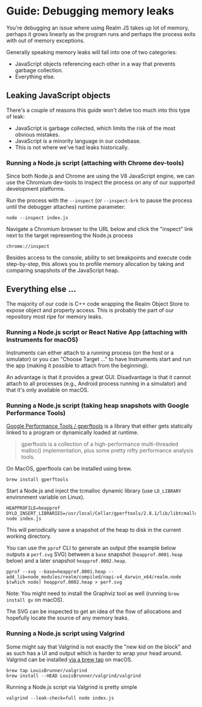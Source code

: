 # Guide: Debugging memory leaks

You're debugging an issue where using Realm JS takes up lot of memory, perhaps it grows linearly as the program runs and perhaps the process exits with out of memory exceptions.

Generally speaking memory leaks will fall into one of two categories:

- JavaScript objects referencing each other in a way that prevents garbage collection.
- Everything else.

## Leaking JavaScript objects

There's a couple of reasons this guide won't delve too much into this type of leak:
- JavaScript is garbage collected, which limits the risk of the most obvious mistakes.
- JavaScript is a minority language in our codebase.
- This is not where we've had leaks historically.

### Running a Node.js script (attaching with Chrome dev-tools)

Since both Node.js and Chrome are using the V8 JavaScript engine, we can use the Chromium dev-tools to inspect the process on any of our supported development platforms.

Run the process with the `--inspect` (or `--inspect-brk` to pause the process until the debugger attaches) runtime parameter:

```
node --inspect index.js
```

Navigate a Chromium browser to the URL below and click the "inspect" link next to the target representing the Node.js process

```
chrome://inspect
```

Besides access to the console, ability to set breakpoints and execute code step-by-step, this allows you to profile memory allocation by taking and comparing snapshots of the JavaScript heap.

## Everything else ...

The majority of our code is C++ code wrapping the Realm Object Store to expose object and property access. This is probably the part of our repository most ripe for memory leaks.

### Running a Node.js script or React Native App (attaching with Instruments for macOS)

Instruments can either attach to a running process (on the host or a simulator) or you can "Choose Target ..." to have Instruments start and run the app (making it possible to attach from the beginning).

An advantage is that it provides a great GUI. Disadvantage is that it cannot attach to all processes (e.g., Android process running in a simulator) and that it's only available on macOS.

### Running a Node.js script (taking heap snapshots with Google Performance Tools)

[Google Performance Tools / gperftools](https://github.com/gperftools/gperftools) is a library that either gets statically linked to a program or dynamically loaded at runtime.

> gperftools is a collection of a high-performance multi-threaded malloc() implementation, plus some pretty nifty performance analysis tools.

On MacOS, gperftools can be installed using brew.

```
brew install gperftools
```

Start a Node.js and inject the tcmalloc dynamic library (use `LD_LIBRARY` environment variable on Linux).

```
HEAPPROFILE=heapprof DYLD_INSERT_LIBRARIES=/usr/local/Cellar/gperftools/2.8.1/lib/libtcmalloc.dylib node index.js
```

This will periodically save a snapshot of the heap to disk in the current working directory.

You can use the `pprof` CLI to generate an output (the example below outputs a `perf.svg` SVG) between a `base` snapshot (`heapprof.0001.heap` below) and a later snapshot `heapprof.0002.heap`.

```
pprof --svg --base=heapprof.0001.heap --add_lib=node_modules/realm/compiled/napi-v4_darwin_x64/realm.node $(which node) heapprof.0002.heap > perf.svg
```

Note: You might need to install the Graphviz tool as well (running `brew install gv` on macOS).

The SVG can be inspected to get an idea of the flow of allocations and hopefully locate the source of any memory leaks.

### Running a Node.js script using Valgrind

Some might say that Valgrind is not exactly the "new kid on the block" and as such has a UI and output which is harder to wrap your head around. Valgrind can be installed [via a brew tap](https://github.com/LouisBrunner/valgrind-macos) on macOS. 

```
brew tap LouisBrunner/valgrind
brew install --HEAD LouisBrunner/valgrind/valgrind
```

Running a Node.js script via Valgrind is pretty simple

```
valgrind --leak-check=full node index.js
```
